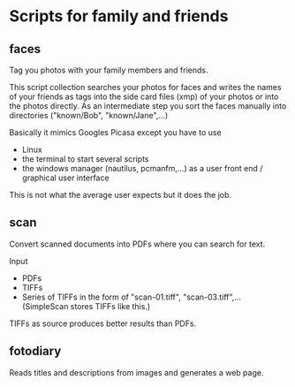 # Scripts for family and friends

## faces

Tag you photos with your family members and friends.

This script collection searches your photos for faces and writes the names of your friends as tags into the side card files (xmp) of your photos or into the photos directly. As an intermediate step you sort the faces manually into directories ("known/Bob", "known/Jane",...)

Basically it mimics Googles Picasa except you have to use

- Linux
- the terminal to start several scripts
- the windows manager (nautilus, pcmanfm,...) as a user front end / graphical user interface

This is not what the average user expects but it does the job.

## scan

Convert scanned documents into PDFs where you can search for text.

Input
- PDFs
- TIFFs
- Series of TIFFs in the form of "scan-01.tiff", "scan-03.tiff",... (SimpleScan stores TIFFs like this.)

TIFFs as source produces better results than PDFs.

## fotodiary

Reads titles and descriptions from images and generates a web page.

